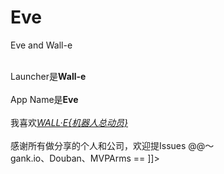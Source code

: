 # Eve
Eve and Wall-e

<![CDATA[项目参考MVP、Clean Architecture结构
        <br />
        <br />Launcher是<b>Wall-e</b>
        <br />
        <br />App Name是<b>Eve</b>
        <br />
        <br />我喜欢<a href="https://movie.douban.com/subject/2131459/"><i>WALL·E{机器人总动员}</i></a>
        <br />
        <br />感谢所有做分享的个人和公司，欢迎提Issues @@～
        <br />gank.io、Douban、MVPArms ==
        </b>]]>
